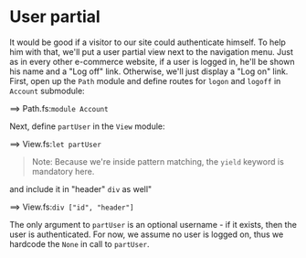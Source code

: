 # User partial

It would be good if a visitor to our site could authenticate himself.
To help him with that, we'll put a user partial view next to the navigation menu.
Just as in every other e-commerce website, if a user is logged in, he'll be shown his name and a "Log off" link.
Otherwise, we'll just display a "Log on" link.
First, open up the `Path` module and define routes for `logon` and `logoff` in `Account` submodule:

==> Path.fs:`module Account`

Next, define `partUser` in the `View` module:

==> View.fs:`let partUser`

> Note: Because we're inside pattern matching, the `yield` keyword is mandatory here.

and include it in "header" `div` as well"

==> View.fs:`div ["id", "header"]`

The only argument to `partUser` is an optional username - if it exists, then the user is authenticated.
For now, we assume no user is logged on, thus we hardcode the `None` in call to `partUser`.